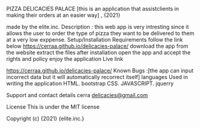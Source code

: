 PIZZA DELICACIES PALACE
[this is an application that assistclients in making their orders at an easier way] , {2021}

made by the elite.inc.
Description : this web app is very intresting since it allows the user to order the type of pizza they want to be delivered to them at a very low exppense.
Setup/Installation Requirements
follow the link below
https://cerraa.github.io/delicacies-palace/
download the app from the website extract the files after installation open the app and accept the rights and policy enjoy the application Live link

https://cerraa.github.io/delicacies-palace/
Known Bugs :[the app can input incorrect data but it will automatically recorrect itself]
languages Used in writing the application
HTML. bootstrap CSS. JAVASCRIPT. jquerry

Support and contact details
cerra delicacies@gmail.com

License
This is under the MIT license

Copyright (c) {2021} {elite.inc.}